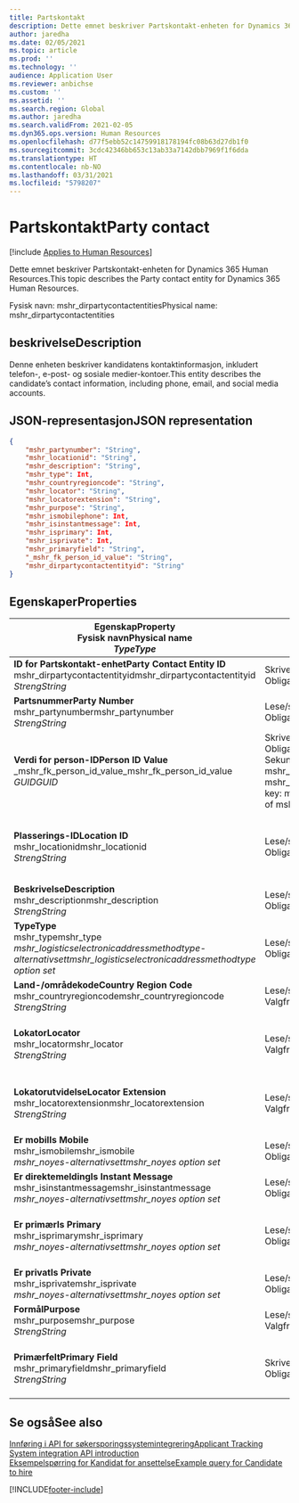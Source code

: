 ```yaml
---
title: Partskontakt
description: Dette emnet beskriver Partskontakt-enheten for Dynamics 365 Human Resources.
author: jaredha
ms.date: 02/05/2021
ms.topic: article
ms.prod: ''
ms.technology: ''
audience: Application User
ms.reviewer: anbichse
ms.custom: ''
ms.assetid: ''
ms.search.region: Global
ms.author: jaredha
ms.search.validFrom: 2021-02-05
ms.dyn365.ops.version: Human Resources
ms.openlocfilehash: d77f5ebb52c14759918178194fc08b63d27db1f0
ms.sourcegitcommit: 3cdc42346bb653c13ab33a7142dbb7969f1f6dda
ms.translationtype: HT
ms.contentlocale: nb-NO
ms.lasthandoff: 03/31/2021
ms.locfileid: "5798207"
---
```

# <a name="party-contact"></a><span data-ttu-id="c36d7-103">Partskontakt</span><span class="sxs-lookup"><span data-stu-id="c36d7-103">Party contact</span></span>

[!include [Applies to Human Resources](../includes/applies-to-hr.md)]

<span data-ttu-id="c36d7-104">Dette emnet beskriver Partskontakt-enheten for Dynamics 365 Human Resources.</span><span class="sxs-lookup"><span data-stu-id="c36d7-104">This topic describes the Party contact entity for Dynamics 365 Human Resources.</span></span>

<span data-ttu-id="c36d7-105">Fysisk navn: mshr_dirpartycontactentities</span><span class="sxs-lookup"><span data-stu-id="c36d7-105">Physical name: mshr_dirpartycontactentities</span></span>

## <a name="description"></a><span data-ttu-id="c36d7-106">beskrivelse</span><span class="sxs-lookup"><span data-stu-id="c36d7-106">Description</span></span>

<span data-ttu-id="c36d7-107">Denne enheten beskriver kandidatens kontaktinformasjon, inkludert telefon-, e-post- og sosiale medier-kontoer.</span><span class="sxs-lookup"><span data-stu-id="c36d7-107">This entity describes the candidate’s contact information, including phone, email, and social media accounts.</span></span>

## <a name="json-representation"></a><span data-ttu-id="c36d7-108">JSON-representasjon</span><span class="sxs-lookup"><span data-stu-id="c36d7-108">JSON representation</span></span>

```json
{
    "mshr_partynumber": "String",
    "mshr_locationid": "String",
    "mshr_description": "String",
    "mshr_type": Int,
    "mshr_countryregioncode": "String",
    "mshr_locator": "String",
    "mshr_locatorextension": "String",
    "mshr_purpose": "String",
    "mshr_ismobilephone": Int,
    "mshr_isinstantmessage": Int,
    "mshr_isprimary": Int,
    "mshr_isprivate": Int,
    "mshr_primaryfield": "String",
    "_mshr_fk_person_id_value": "String",
    "mshr_dirpartycontactentityid": "String"
}
```

## <a name="properties"></a><span data-ttu-id="c36d7-109">Egenskaper</span><span class="sxs-lookup"><span data-stu-id="c36d7-109">Properties</span></span>

| <span data-ttu-id="c36d7-110">Egenskap</span><span class="sxs-lookup"><span data-stu-id="c36d7-110">Property</span></span><br><span data-ttu-id="c36d7-111">**Fysisk navn**</span><span class="sxs-lookup"><span data-stu-id="c36d7-111">**Physical name**</span></span><br><span data-ttu-id="c36d7-112">**_Type_**</span><span class="sxs-lookup"><span data-stu-id="c36d7-112">**_Type_**</span></span> | <span data-ttu-id="c36d7-113">Bruk</span><span class="sxs-lookup"><span data-stu-id="c36d7-113">Use</span></span> | <span data-ttu-id="c36d7-114">beskrivelse</span><span class="sxs-lookup"><span data-stu-id="c36d7-114">Description</span></span> |
| --- | --- | --- |
| <span data-ttu-id="c36d7-115">**ID for Partskontakt-enhet**</span><span class="sxs-lookup"><span data-stu-id="c36d7-115">**Party Contact Entity ID**</span></span><br><span data-ttu-id="c36d7-116">mshr_dirpartycontactentityid</span><span class="sxs-lookup"><span data-stu-id="c36d7-116">mshr_dirpartycontactentityid</span></span><br><span data-ttu-id="c36d7-117">*Streng*</span><span class="sxs-lookup"><span data-stu-id="c36d7-117">*String*</span></span> | <span data-ttu-id="c36d7-118">Skrivebeskyttet</span><span class="sxs-lookup"><span data-stu-id="c36d7-118">Read-only</span></span><br><span data-ttu-id="c36d7-119">Obligatorisk</span><span class="sxs-lookup"><span data-stu-id="c36d7-119">Required</span></span> | <span data-ttu-id="c36d7-120">Systemgenerert unik identifikator for enhetsposten.</span><span class="sxs-lookup"><span data-stu-id="c36d7-120">System-generated unique identifier for the entity record.</span></span> |
| <span data-ttu-id="c36d7-121">**Partsnummer**</span><span class="sxs-lookup"><span data-stu-id="c36d7-121">**Party Number**</span></span><br><span data-ttu-id="c36d7-122">mshr_partynumber</span><span class="sxs-lookup"><span data-stu-id="c36d7-122">mshr_partynumber</span></span><br><span data-ttu-id="c36d7-123">*Streng*</span><span class="sxs-lookup"><span data-stu-id="c36d7-123">*String*</span></span> | <span data-ttu-id="c36d7-124">Lese/skrive</span><span class="sxs-lookup"><span data-stu-id="c36d7-124">Read/write</span></span><br><span data-ttu-id="c36d7-125">Obligatorisk</span><span class="sxs-lookup"><span data-stu-id="c36d7-125">Required</span></span> | <span data-ttu-id="c36d7-126">IDen til den tilknyttede partsposten (person).</span><span class="sxs-lookup"><span data-stu-id="c36d7-126">The ID of the associated party (person) record.</span></span> |
| <span data-ttu-id="c36d7-127">**Verdi for person-ID**</span><span class="sxs-lookup"><span data-stu-id="c36d7-127">**Person ID Value**</span></span><br><span data-ttu-id="c36d7-128">_mshr_fk_person_id_value</span><span class="sxs-lookup"><span data-stu-id="c36d7-128">_mshr_fk_person_id_value</span></span><br><span data-ttu-id="c36d7-129">*GUID*</span><span class="sxs-lookup"><span data-stu-id="c36d7-129">*GUID*</span></span> | <span data-ttu-id="c36d7-130">Skrivebeskyttet</span><span class="sxs-lookup"><span data-stu-id="c36d7-130">Read-only</span></span><br><span data-ttu-id="c36d7-131">Obligatorisk</span><span class="sxs-lookup"><span data-stu-id="c36d7-131">Required</span></span><br><span data-ttu-id="c36d7-132">Sekundærnøkkel: mshr_dirpersonentityid i mshr_dirpersonentity</span><span class="sxs-lookup"><span data-stu-id="c36d7-132">Foreign key: mshr_dirpersonentityid of mshr_dirpersonentity</span></span> | <span data-ttu-id="c36d7-133">Systemgenerert unik identifikator for partsenhetsposten (person).</span><span class="sxs-lookup"><span data-stu-id="c36d7-133">The system-generated identifier of the party (person) entity record.</span></span> |
| <span data-ttu-id="c36d7-134">**Plasserings-ID**</span><span class="sxs-lookup"><span data-stu-id="c36d7-134">**Location ID**</span></span><br><span data-ttu-id="c36d7-135">mshr_locationid</span><span class="sxs-lookup"><span data-stu-id="c36d7-135">mshr_locationid</span></span><br><span data-ttu-id="c36d7-136">*Streng*</span><span class="sxs-lookup"><span data-stu-id="c36d7-136">*String*</span></span> | <span data-ttu-id="c36d7-137">Lese/skrive</span><span class="sxs-lookup"><span data-stu-id="c36d7-137">Read/write</span></span><br><span data-ttu-id="c36d7-138">Obligatorisk</span><span class="sxs-lookup"><span data-stu-id="c36d7-138">Required</span></span> | <span data-ttu-id="c36d7-139">Lokasjons-IDen for adresseposten.</span><span class="sxs-lookup"><span data-stu-id="c36d7-139">The location ID of the address record.</span></span> <span data-ttu-id="c36d7-140">Oppsett i enheten mshr_logisticspostaladdresslocationcdsentity.</span><span class="sxs-lookup"><span data-stu-id="c36d7-140">Set up in mshr_logisticspostaladdresslocationcdsentity entity.</span></span> |
| <span data-ttu-id="c36d7-141">**Beskrivelse**</span><span class="sxs-lookup"><span data-stu-id="c36d7-141">**Description**</span></span><br><span data-ttu-id="c36d7-142">mshr_description</span><span class="sxs-lookup"><span data-stu-id="c36d7-142">mshr_description</span></span><br><span data-ttu-id="c36d7-143">*Streng*</span><span class="sxs-lookup"><span data-stu-id="c36d7-143">*String*</span></span> | <span data-ttu-id="c36d7-144">Lese/skrive</span><span class="sxs-lookup"><span data-stu-id="c36d7-144">Read/write</span></span><br><span data-ttu-id="c36d7-145">Obligatorisk</span><span class="sxs-lookup"><span data-stu-id="c36d7-145">Required</span></span> | <span data-ttu-id="c36d7-146">Beskrivelse av kontaktdetaljene.</span><span class="sxs-lookup"><span data-stu-id="c36d7-146">The description of the contact details.</span></span> |
| <span data-ttu-id="c36d7-147">**Type**</span><span class="sxs-lookup"><span data-stu-id="c36d7-147">**Type**</span></span><br><span data-ttu-id="c36d7-148">mshr_type</span><span class="sxs-lookup"><span data-stu-id="c36d7-148">mshr_type</span></span><br><span data-ttu-id="c36d7-149">*mshr_logisticselectronicaddressmethodtype-alternativsett*</span><span class="sxs-lookup"><span data-stu-id="c36d7-149">*mshr_logisticselectronicaddressmethodtype option set*</span></span> | <span data-ttu-id="c36d7-150">Lese/skrive</span><span class="sxs-lookup"><span data-stu-id="c36d7-150">Read/write</span></span><br><span data-ttu-id="c36d7-151">Obligatorisk</span><span class="sxs-lookup"><span data-stu-id="c36d7-151">Required</span></span> | <span data-ttu-id="c36d7-152">Kontaktdetaljtypen.</span><span class="sxs-lookup"><span data-stu-id="c36d7-152">The contact detail type.</span></span> |
| <span data-ttu-id="c36d7-153">**Land-/områdekode**</span><span class="sxs-lookup"><span data-stu-id="c36d7-153">**Country Region Code**</span></span><br><span data-ttu-id="c36d7-154">mshr_countryregioncode</span><span class="sxs-lookup"><span data-stu-id="c36d7-154">mshr_countryregioncode</span></span><br><span data-ttu-id="c36d7-155">*Streng*</span><span class="sxs-lookup"><span data-stu-id="c36d7-155">*String*</span></span> | <span data-ttu-id="c36d7-156">Lese/skrive</span><span class="sxs-lookup"><span data-stu-id="c36d7-156">Read/write</span></span><br><span data-ttu-id="c36d7-157">Valgfri</span><span class="sxs-lookup"><span data-stu-id="c36d7-157">Optional</span></span> | <span data-ttu-id="c36d7-158">Landet eller området i adressen.</span><span class="sxs-lookup"><span data-stu-id="c36d7-158">The country or region of the address.</span></span> |
| <span data-ttu-id="c36d7-159">**Lokator**</span><span class="sxs-lookup"><span data-stu-id="c36d7-159">**Locator**</span></span><br><span data-ttu-id="c36d7-160">mshr_locator</span><span class="sxs-lookup"><span data-stu-id="c36d7-160">mshr_locator</span></span><br><span data-ttu-id="c36d7-161">*Streng*</span><span class="sxs-lookup"><span data-stu-id="c36d7-161">*String*</span></span> | <span data-ttu-id="c36d7-162">Lese/skrive</span><span class="sxs-lookup"><span data-stu-id="c36d7-162">Read/write</span></span><br><span data-ttu-id="c36d7-163">Valgfri</span><span class="sxs-lookup"><span data-stu-id="c36d7-163">Optional</span></span> | <span data-ttu-id="c36d7-164">Kontaktdetaljene.</span><span class="sxs-lookup"><span data-stu-id="c36d7-164">The contact details.</span></span> <span data-ttu-id="c36d7-165">Hvis for eksempel typen er **E-postadresse**, inneholder dette feltet kandidatens e-postadresse.</span><span class="sxs-lookup"><span data-stu-id="c36d7-165">For example, if the type is **Email address**, then this field contains the candidate’s email address.</span></span> |
| <span data-ttu-id="c36d7-166">**Lokatorutvidelse**</span><span class="sxs-lookup"><span data-stu-id="c36d7-166">**Locator Extension**</span></span><br><span data-ttu-id="c36d7-167">mshr_locatorextension</span><span class="sxs-lookup"><span data-stu-id="c36d7-167">mshr_locatorextension</span></span><br><span data-ttu-id="c36d7-168">*Streng*</span><span class="sxs-lookup"><span data-stu-id="c36d7-168">*String*</span></span> | <span data-ttu-id="c36d7-169">Lese/skrive</span><span class="sxs-lookup"><span data-stu-id="c36d7-169">Read/write</span></span><br><span data-ttu-id="c36d7-170">Valgfri</span><span class="sxs-lookup"><span data-stu-id="c36d7-170">Optional</span></span> | <span data-ttu-id="c36d7-171">Lokatorutvidelsen.</span><span class="sxs-lookup"><span data-stu-id="c36d7-171">The locator extension.</span></span> <span data-ttu-id="c36d7-172">Hvis for eksempel typen er **Telefon**, vil denne egenskapen inneholde direktenummeret.</span><span class="sxs-lookup"><span data-stu-id="c36d7-172">For example, if the type is **Phone**, then this property would contain the phone number extension.</span></span> |
| <span data-ttu-id="c36d7-173">**Er mobil**</span><span class="sxs-lookup"><span data-stu-id="c36d7-173">**Is Mobile**</span></span><br><span data-ttu-id="c36d7-174">mshr_ismobile</span><span class="sxs-lookup"><span data-stu-id="c36d7-174">mshr_ismobile</span></span><br><span data-ttu-id="c36d7-175">*mshr_noyes-alternativsett*</span><span class="sxs-lookup"><span data-stu-id="c36d7-175">*mshr_noyes option set*</span></span> | <span data-ttu-id="c36d7-176">Lese/skrive</span><span class="sxs-lookup"><span data-stu-id="c36d7-176">Read/write</span></span><br><span data-ttu-id="c36d7-177">Obligatorisk</span><span class="sxs-lookup"><span data-stu-id="c36d7-177">Required</span></span> | <span data-ttu-id="c36d7-178">Angir om telefonen er et mobilnummer.</span><span class="sxs-lookup"><span data-stu-id="c36d7-178">Specifies whether the phone is a mobile number.</span></span> |
| <span data-ttu-id="c36d7-179">**Er direktemelding**</span><span class="sxs-lookup"><span data-stu-id="c36d7-179">**Is Instant Message**</span></span><br><span data-ttu-id="c36d7-180">mshr_isinstantmessage</span><span class="sxs-lookup"><span data-stu-id="c36d7-180">mshr_isinstantmessage</span></span><br><span data-ttu-id="c36d7-181">*mshr_noyes-alternativsett*</span><span class="sxs-lookup"><span data-stu-id="c36d7-181">*mshr_noyes option set*</span></span> | <span data-ttu-id="c36d7-182">Lese/skrive</span><span class="sxs-lookup"><span data-stu-id="c36d7-182">Read/write</span></span><br><span data-ttu-id="c36d7-183">Obligatorisk</span><span class="sxs-lookup"><span data-stu-id="c36d7-183">Required</span></span> | <span data-ttu-id="c36d7-184">Angir om telefonen er aktivert for direktemeldinger.</span><span class="sxs-lookup"><span data-stu-id="c36d7-184">Specifies whether the phone is enabled for instant messaging.</span></span> |
| <span data-ttu-id="c36d7-185">**Er primær**</span><span class="sxs-lookup"><span data-stu-id="c36d7-185">**Is Primary**</span></span><br><span data-ttu-id="c36d7-186">mshr_isprimary</span><span class="sxs-lookup"><span data-stu-id="c36d7-186">mshr_isprimary</span></span><br><span data-ttu-id="c36d7-187">*mshr_noyes-alternativsett*</span><span class="sxs-lookup"><span data-stu-id="c36d7-187">*mshr_noyes option set*</span></span> | <span data-ttu-id="c36d7-188">Lese/skrive</span><span class="sxs-lookup"><span data-stu-id="c36d7-188">Read/write</span></span><br><span data-ttu-id="c36d7-189">Obligatorisk</span><span class="sxs-lookup"><span data-stu-id="c36d7-189">Required</span></span> | <span data-ttu-id="c36d7-190">Bestemmer primærkontakten for kontakttypen.</span><span class="sxs-lookup"><span data-stu-id="c36d7-190">Determines the primary contact of the contact type.</span></span> <span data-ttu-id="c36d7-191">Det må bare være én primærpost per kontakttype.</span><span class="sxs-lookup"><span data-stu-id="c36d7-191">There must be only one primary record per contact type.</span></span> |
| <span data-ttu-id="c36d7-192">**Er privat**</span><span class="sxs-lookup"><span data-stu-id="c36d7-192">**Is Private**</span></span><br><span data-ttu-id="c36d7-193">mshr_isprivate</span><span class="sxs-lookup"><span data-stu-id="c36d7-193">mshr_isprivate</span></span><br><span data-ttu-id="c36d7-194">*mshr_noyes-alternativsett*</span><span class="sxs-lookup"><span data-stu-id="c36d7-194">*mshr_noyes option set*</span></span> | <span data-ttu-id="c36d7-195">Lese/skrive</span><span class="sxs-lookup"><span data-stu-id="c36d7-195">Read/write</span></span><br><span data-ttu-id="c36d7-196">Obligatorisk</span><span class="sxs-lookup"><span data-stu-id="c36d7-196">Required</span></span> | <span data-ttu-id="c36d7-197">Identifiserer om denne adressen er en privat adresse for personen.</span><span class="sxs-lookup"><span data-stu-id="c36d7-197">Identifies whether this address is a private address for the person.</span></span> |
| <span data-ttu-id="c36d7-198">**Formål**</span><span class="sxs-lookup"><span data-stu-id="c36d7-198">**Purpose**</span></span><br><span data-ttu-id="c36d7-199">mshr_purpose</span><span class="sxs-lookup"><span data-stu-id="c36d7-199">mshr_purpose</span></span><br><span data-ttu-id="c36d7-200">*Streng*</span><span class="sxs-lookup"><span data-stu-id="c36d7-200">*String*</span></span> | <span data-ttu-id="c36d7-201">Lese/skrive</span><span class="sxs-lookup"><span data-stu-id="c36d7-201">Read/write</span></span><br><span data-ttu-id="c36d7-202">Valgfri</span><span class="sxs-lookup"><span data-stu-id="c36d7-202">Optional</span></span> | <span data-ttu-id="c36d7-203">Formål/rolle for kontaktdetaljene.</span><span class="sxs-lookup"><span data-stu-id="c36d7-203">The purpose/role of the contact details.</span></span> |
| <span data-ttu-id="c36d7-204">**Primærfelt**</span><span class="sxs-lookup"><span data-stu-id="c36d7-204">**Primary Field**</span></span><br><span data-ttu-id="c36d7-205">mshr_primaryfield</span><span class="sxs-lookup"><span data-stu-id="c36d7-205">mshr_primaryfield</span></span><br><span data-ttu-id="c36d7-206">*Streng*</span><span class="sxs-lookup"><span data-stu-id="c36d7-206">*String*</span></span> | <span data-ttu-id="c36d7-207">Skrivebeskyttet</span><span class="sxs-lookup"><span data-stu-id="c36d7-207">Read-only</span></span><br><span data-ttu-id="c36d7-208">Obligatorisk</span><span class="sxs-lookup"><span data-stu-id="c36d7-208">Required</span></span> | <span data-ttu-id="c36d7-209">Felt som brukes som en primær identifikator for enhetsposten.</span><span class="sxs-lookup"><span data-stu-id="c36d7-209">Field used as a primary identifier of the entity record.</span></span> <span data-ttu-id="c36d7-210">Kombinasjon av partnummer, type, beskrivelse og lokator.</span><span class="sxs-lookup"><span data-stu-id="c36d7-210">Combination of party number, type, description, and locator.</span></span> |

## <a name="see-also"></a><span data-ttu-id="c36d7-211">Se også</span><span class="sxs-lookup"><span data-stu-id="c36d7-211">See also</span></span>

[<span data-ttu-id="c36d7-212">Innføring i API for søkersporingssystemintegrering</span><span class="sxs-lookup"><span data-stu-id="c36d7-212">Applicant Tracking System integration API introduction</span></span>](hr-admin-integration-ats-api-introduction.md)<br>
[<span data-ttu-id="c36d7-213">Eksempelspørring for Kandidat for ansettelse</span><span class="sxs-lookup"><span data-stu-id="c36d7-213">Example query for Candidate to hire</span></span>](hr-admin-integration-ats-api-candidate-to-hire-example-query.md)



[!INCLUDE[footer-include](../includes/footer-banner.md)]